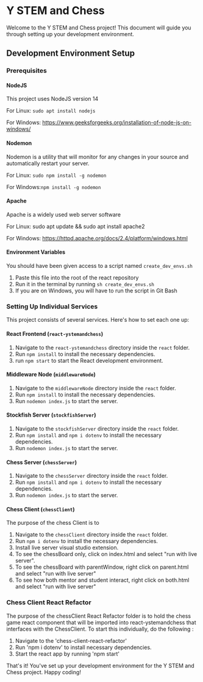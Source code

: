 # Y STEM and Chess
Welcome to the Y STEM and Chess project! This document will guide you through setting up your development environment.

## Development Environment Setup

### Prerequisites

#### NodeJS
This project uses NodeJS version 14

For Linux: `sudo apt install nodejs`

For Windows: https://www.geeksforgeeks.org/installation-of-node-js-on-windows/

#### Nodemon
Nodemon is a utility that will monitor for any changes in your source and automatically restart your server. 

For Linux: `sudo npm install -g nodemon`

For Windows:`npm install -g nodemon`

#### Apache
Apache is a widely used web server software

For Linux: sudo apt update && sudo apt install apache2

For Windows: https://httpd.apache.org/docs/2.4/platform/windows.html

#### Environment Variables
You should have been given access to a script named `create_dev_envs.sh`
1. Paste this file into the root of the react repository
2. Run it in the terminal by running `sh create_dev_envs.sh`
3. If you are on Windows, you will have to run the script in Git Bash

### Setting Up Individual Services

This project consists of several services. Here's how to set each one up:

#### React Frontend (`react-ystemandchess`)

1. Navigate to the `react-ystemandchess` directory inside the `react` folder.
2. Run `npm install` to install the necessary dependencies.
3. run `npm start` to start the React development environment.

#### Middleware Node (`middlewareNode`)

1. Navigate to the `middlewareNode` directory inside the `react` folder.
2. Run `npm install` to install the necessary dependencies.
3. Run `nodemon index.js` to start the server.

#### Stockfish Server (`stockfishServer`)

1. Navigate to the `stockfishServer` directory inside the `react` folder.
2. Run `npm install` and `npm i dotenv` to install the necessary dependencies.
3. Run `nodemon index.js` to start the server.

#### Chess Server (`chessServer`)

1. Navigate to the `chessServer` directory inside the `react` folder.
2. Run `npm install` and `npm i dotenv` to install the necessary dependencies.
3. Run `nodemon index.js` to start the server.

#### Chess Client (`chessClient`)

The purpose of the chess Client is to 

1. Navigate to the `chessClient` directory inside the `react` folder.
2. Run `npm i dotenv` to install the necessary dependencies.
3. Install live server visual studio extension.
4. To see the chessBoard only, click on index.html and select "run with live server".
5. To see the chessBoard with parentWindow, right click on parent.html and select "run with live server"
6. To see how both mentor and student interact, right click on both.html and select "run with live server"


### Chess Client React Refactor

The purpose of the chessClient React Refactor folder is to hold the chess game react component that will be imported into react-ystemandchess that interfaces with the ChessClient. To start this individually, do the following : 

1. Navigate to the 'chess-client-react-refactor'
2. Run 'npm i dotenv' to install necessary dependencies.
3. Start the react app by running 'npm start'

That's it! You've set up your development environment for the Y STEM and Chess project. Happy coding!